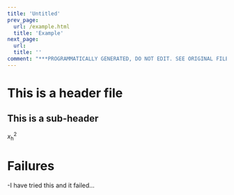```yaml
---
title: 'Untitled'
prev_page:
  url: /example.html
  title: 'Example'
next_page:
  url: 
  title: ''
comment: "***PROGRAMMATICALLY GENERATED, DO NOT EDIT. SEE ORIGINAL FILES IN /content***"
---
```

# This is a header file

## This is a sub-header

$x^2_{\textrm{h}}$

# Failures 

-I have tried this and it failed...

